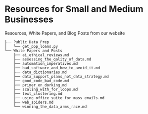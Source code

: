 # Resources for Small and Medium Businesses
Resources, White Papers, and Blog Posts from our website

```
├── Public Data Prep
│   └── get_ppp_loans.py
└── White Papers and Posts
    ├── ai_ethical_reviews.md
    ├── assessing_the_qality_of_data.md
    ├── automation_imperatives.md
    ├── bad_software_and_how_to_avoid_it.md
    ├── data_dictionaries.md
    ├── data_support_plans_not_data_strategy.md
    ├── good_code_bad_code.md
    ├── primer_on_dorking.md
    ├── scaling_with_for_loops.md
    ├── text_clustering.md
    ├── using_office_suite_for_mass_emails.md
    ├── web_spiders.md
    └── winning_the_data_arms_race.md
```

